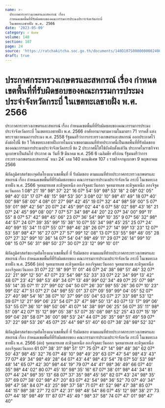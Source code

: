 ```yaml
---
name: >-
  ประกาศกระทรวงเกษตรและสหกรณ์ เรื่อง
  กำหนดเขตพื้นที่ที่รับผิดชอบของคณะกรรมการประมงประจำจังหวัดกระบี่
  ในเขตทะเลชายฝั่ง พ.ศ. 2566
date: '2023-05-09'
category: ง พิเศษ
volume: 140
section: 107
page: 24
source: 'https://ratchakitcha.soc.go.th/documents/140D107S0000000002400.pdf'
draft: true
---
```


# ประกาศกระทรวงเกษตรและสหกรณ์ เรื่อง กำหนดเขตพื้นที่ที่รับผิดชอบของคณะกรรมการประมงประจำจังหวัดกระบี่ ในเขตทะเลชายฝั่ง พ.ศ. 2566

ประกาศกระทรวงเกษตรและสหกรณ์ เรื่อง กำหนดเขตพื้นที่ที่รับผิดชอบของคณะกรรมการประมงประจำจังหวัดกระบี่ ในเขตทะเลชายฝั่ง พ.ศ. 2566 อาศัยอานาจตามความในมาตรา 71 วรรคสี่ แห่งพระราชกาหนดการประมง พ.ศ. 2558 รัฐมนตรีว่าการกระทรวงเกษตรและสหกรณ์ ออกประกาศไว้ ดังต่อไปนี้ ข้อ 1 ให้เขตทะเลชายฝั่งภายในแนวเขตตามแผนที่ท้ายประกาศนี้เป็นเขตพื้นที่ที่รับผิดชอบ ของคณะกรรมการประมงประจำจังหวัดกระบี่ ข้อ 2 ประกาศนี้ให้ใช้บังคับตั้งแต่วัน ประกาศในราชกิจจานุเบกษาเป็นต้นไป ประกาศ ณ วันที่ 9 มีนาคม พ.ศ. 256 6 เฉลิมชัย ศรีอ่อน รัฐมนตรีว่าการกระทรวงเกษตรและสหกรณ์ ้ หนา 24 ่ เลม 140 ตอนพิเศษ 107 ง ราชกิจจานุเบกษา 9 พฤษภาคม 2566



พิกัดภูมิศาสตร์ของจุดยึดโยงแนวเขตพื้นที่ ที่ รับผิดชอบ ตามแผนที่ท้ายประกาศกระทรวงเกษตรและสหกรณ์ เรื่อง กําหนดเขตพื้นที่ที่รับผิดชอบของ คณะกรรมการประมงประจําจังหวัด กระบี่ ในเขตทะเลชายฝั่ง พ.ศ. 2566 จุดหมายเลข ละติจูดเหนือ ลองจิจูดตะวันออก จุดหมายเลข ละติจูดเหนือ ลองจิจูดตะวันออก 1 08° 21' 19" 98° 37' 22" 16 07° 54' 59" 98° 53' 18" 2 08° 02' 05" 98° 40' 03" 17 07° 48' 15" 98° 53' 30" 3 08° 02' 10" 98° 41' 49" 18 07° 40' 00" 98° 58' 00" 4 08° 01' 27" 98° 42' 45" 19 07° 32' 44" 98° 59' 00" 5 07° 59' 01" 98° 42' 56" 20 07° 24' 45" 99° 02' 44" 6 07° 58' 02" 98° 43' 16" 21 07° 24' 45" 99° 08' 00" 7 07° 57' 34" 98° 44' 20" 22 07° 34' 00" 99° 11' 55" 8 07° 57' 42" 98° 45' 06" 23 07° 36' 54" 99° 10' 35" 9 07° 56' 32" 98° 44' 57" 24 07° 39' 35" 99° 15' 38" 10 07° 55' 34" 98° 45' 25" 25 07° 24' 40" 99° 15' 34" 11 07° 55' 07" 98° 46' 28" 26 07° 27' 14" 99° 13' 23" 12 07° 53' 58" 98° 47' 16" 27 07° 27' 57" 99° 12' 08" 13 07° 53' 55" 98° 48' 05" 28 07° 27' 32" 99° 10' 36" 14 07° 54' 04" 98° 49' 11" 29 07° 26' 14" 99° 10' 08" 15 07° 56' 31" 98° 50' 27" 30 07° 23' 12" 99° 10' 01"

พิกัดภูมิศาสตร์ของจุดยึดโยงแนวเขตพื้นที่ ที่ รับผิดชอบ ตามแผนที่ท้ายประกาศกระทรวงเกษตรและสหกรณ์ เรื่อง กําหนดเขตพื้นที่ที่รับผิดชอบของ คณะกรรมการประมงประจําจังหวัด กระบี่ ในเขตทะเลชายฝั่ง พ.ศ. 2566 (ต่อ) จุดหมายเลข ละติจูดเหนือ ลองจิจูดตะวันออก จุดหมายเลข ละติจูดเหนือ ลองจิจูดตะวันออก 31 07° 22' 18" 99° 11' 01" 46 07° 24' 38" 98° 51' 46" 32 07° 22' 21" 99° 12' 50" 47 07° 23' 54" 98° 52' 33" 33 07° 22' 34" 99° 13' 42" 48 07° 23' 42" 98° 53' 49" 34 07° 13' 49" 99° 02' 34" 49 07° 25' 07" 98° 55' 14" 35 07° 11' 27" 99° 02' 04" 50 07° 26’ 30” 98° 55’ 26” 36 07° 10' 23" 99° 02' 47" 51 07° 27' 04" 98° 55' 01" 37 07° 09' 59" 99° 04' 05" 52 07° 27' 40" 98° 54' 16" 38 07° 10' 37" 99° 05' 04" 53 07° 27' 33" 98° 53' 12" 39 07° 12' 21" 99° 06' 23" 54 07° 37' 47" 98° 50' 13" 40 07° 13' 17" 99° 06' 53" 55 07° 36' 10" 98° 50' 06" 41 07° 14' 38" 99° 06' 25" 56 07° 35' 11" 98° 51' 09" 42 07° 15' 12" 99° 05' 38" 57 07° 35' 08" 98° 52' 25" 43 07° 15' 19" 99° 04' 28" 58 07° 36' 00" 98° 53' 24" 44 07° 26' 35" 98° 51' 49" 59 07° 37' 22" 98° 53' 26" 45 07° 25' 44" 98° 51' 40" 60 07° 38' 28" 98° 52' 32"

พิกัดภูมิศาสตร์ของจุดยึดโยงแนวเขตพื้นที่ ที่ รับผิดชอบ ตามแผนที่ท้ายประกาศกระทรวงเกษตรและสหกรณ์ เรื่อง กําหนดเขตพื้นที่ที่รับผิดชอบของ คณะกรรมการประมงประจําจังหวัด กระบี่ ในเขตทะเลชายฝั่ง พ.ศ. 2566 (ต่อ) จุดหมายเลข ละติจูดเหนือ ลองจิจูดตะวันออก จุดหมายเลข ละติจูดเหนือ ลองจิจูดตะวันออก 61 07° 38' 31" 98° 51' 17" 75 07° 47' 14" 98° 48' 36" 62 07° 50' 43" 98° 45' 32" 76 07° 48' 10" 98° 49' 29" 63 07° 47' 54" 98° 43' 43" 77 07° 49' 34" 98° 49' 28" 64 07° 43' 44" 98° 43' 54" 78 07° 50' 53" 98° 48' 14" 65 07° 42' 30" 98° 44' 19" 79 07° 44' 41" 98° 36' 49" 66 07° 40' 35" 98° 44' 02" 80 07° 45' 10" 98° 35' 16" 67 07° 38' 01" 98° 44' 34" 81 07° 44' 24" 98° 35' 13" 68 07° 37' 35" 98° 45' 56" 82 07° 43' 24" 98° 35' 37" 69 07° 38' 02" 98° 47' 20" 83 07° 42' 54" 98° 36' 52" 70 07° 40' 34" 98° 47' 58" 84 07° 43' 25" 98° 37' 58" 71 07° 41' 52" 98° 47' 38" 85 07° 44' 15" 98° 38' 27" 72 07° 42' 31" 98° 48' 54" 86 07° 45' 12" 98° 38' 21" 73 07° 44' 18" 98° 49' 11" 87 07° 45' 49 " 98° 37' 58" 74 07° 47' 01" 98° 47' 40"
